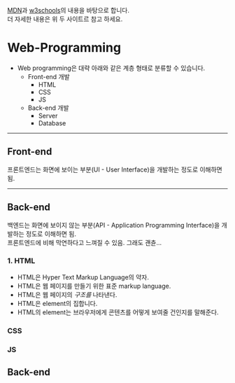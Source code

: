 [MDN](https://developer.mozilla.org/ko/docs/Web)과 [w3schools](https://www.w3schools.com)의 내용을 바탕으로 합니다.   
더 자세한 내용은 위 두 사이트르 참고 하세요.

# Web-Programming
- Web programming은 대략 아래와 같은 계층 형태로 분류할 수 있습니다.
  * Front-end 개발
    + HTML
    + CSS
    + JS
  * Back-end 개발
    + Server 
    + Database 
***
## Front-end   
프론트엔드는 화면에 보이는 부분(UI - User Interface)을 개발하는 정도로 이해하면 됨.
***
## Back-end
백엔드는 화면에 보이지 않는 부분(API - Application Programming Interface)을 개발하는 정도로 이해하면 됨.   
프론트엔드에 비해 막연하다고 느껴질 수 있음. 그래도 괜츈...

### 1. HTML
- HTML은 Hyper Text Markup Language의 약자.
- HTML은 웹 페이지를 만들기 위한 표준 markup language.
- HTML은 웹 페이지의 *구조를* 나타낸다.
- HTML은 element의 집합니다.
- HTML의 element는 브라우저에게 콘텐츠를 어떻게 보여줄 건인지를 말해준다.

### CSS
### JS
## Back-end

